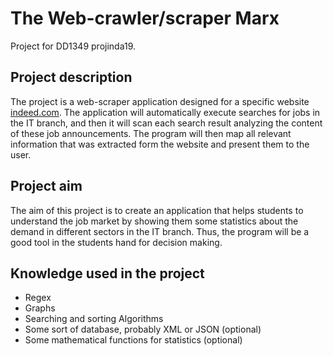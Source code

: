 
# The Web-crawler/scraper Marx
Project for DD1349 projinda19.

## Project description
The project is a web-scraper application designed for a specific website [indeed.com](www.indeed.com). The application will automatically execute searches for jobs in the IT branch, and then it will scan each search result analyzing the content of these job announcements. The program will then map all relevant information that was extracted form the website and present them to the user.

## Project aim
The aim of this project is to create an application that helps students to understand the job market by showing them some statistics about the demand in different sectors in the IT branch. Thus, the program will be a good tool in the students hand for decision making.

## Knowledge used in the project
+ Regex
+ Graphs
+ Searching and sorting Algorithms
+ Some sort of database, probably XML or JSON (optional)
+ Some mathematical functions for statistics (optional)
